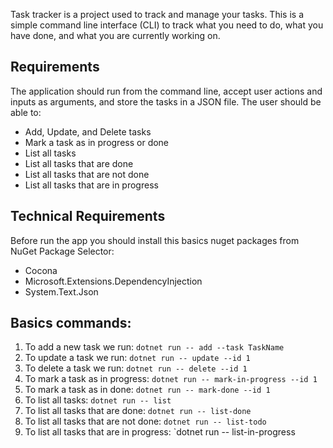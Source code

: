 Task tracker is a project used to track and manage your tasks. This is a simple command line interface (CLI) to track what you need to do, what you have done, and what you are currently working on. 

## Requirements

The application should run from the command line, accept user actions and inputs as arguments, and store the tasks in a JSON file. The user should be able to:

- Add, Update, and Delete tasks
- Mark a task as in progress or done
- List all tasks
- List all tasks that are done
- List all tasks that are not done
- List all tasks that are in progress

## Technical Requirements

Before run the app you should install this basics nuget packages from NuGet Package Selector:

- Cocona
- Microsoft.Extensions.DependencyInjection
- System.Text.Json

## Basics commands:

1. To add a new task we run: `dotnet run -- add --task TaskName` 
2. To update a task we run: `dotnet run -- update --id 1`
3. To delete a task we run: `dotnet run -- delete --id 1`
4. To mark a task as in progress: `dotnet run -- mark-in-progress --id 1`
5. To mark a task as in done: `dotnet run -- mark-done --id 1`
6. To list all tasks: `dotnet run -- list`
7. To list all tasks that are done: `dotnet run -- list-done`
8. To list all tasks that are not done: `dotnet run -- list-todo`
9. To list all tasks that are in progress: `dotnet run -- list-in-progress
